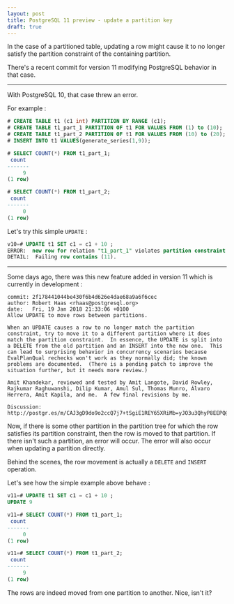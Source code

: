 ```yaml
---
layout: post
title: PostgreSQL 11 preview - update a partition key
draft: true
---
```


In the case of a partitioned table, updating a row might cause it to no
longer satisfy the partition constraint of the containing partition.

There's a recent commit for version 11 modifying PostgreSQL behavior in 
that case.

<!--MORE-->

-----

With PostgreSQL 10, that case threw an error.

For example :

```sql
# CREATE TABLE t1 (c1 int) PARTITION BY RANGE (c1);
# CREATE TABLE t1_part_1 PARTITION OF t1 FOR VALUES FROM (1) to (10);
# CREATE TABLE t1_part_2 PARTITION OF t1 FOR VALUES FROM (10) to (20);
# INSERT INTO t1 VALUES(generate_series(1,9));

# SELECT COUNT(*) FROM t1_part_1;
 count 
-------
     9
(1 row)

# SELECT COUNT(*) FROM t1_part_2;
 count 
-------
     0
(1 row)
```

Let's try this simple `UPDATE` :

```sql
v10=# UPDATE t1 SET c1 = c1 + 10 ;
ERROR:  new row for relation "t1_part_1" violates partition constraint
DETAIL:  Failing row contains (11).
```

-----

Some days ago, there was this new feature added in version 11 which is currently in development :

```
commit: 2f178441044be430f6b4d626e4dae68a9a6f6cec
author: Robert Haas <rhaas@postgresql.org>	
date:   Fri, 19 Jan 2018 21:33:06 +0100
Allow UPDATE to move rows between partitions.

When an UPDATE causes a row to no longer match the partition
constraint, try to move it to a different partition where it does
match the partition constraint.  In essence, the UPDATE is split into
a DELETE from the old partition and an INSERT into the new one.  This
can lead to surprising behavior in concurrency scenarios because
EvalPlanQual rechecks won't work as they normally did; the known
problems are documented.  (There is a pending patch to improve the
situation further, but it needs more review.)

Amit Khandekar, reviewed and tested by Amit Langote, David Rowley,
Rajkumar Raghuwanshi, Dilip Kumar, Amul Sul, Thomas Munro, Álvaro
Herrera, Amit Kapila, and me.  A few final revisions by me.

Discussion: http://postgr.es/m/CAJ3gD9do9o2ccQ7j7+tSgiE1REY65XRiMb=yJO3u3QhyP8EEPQ@mail.gmail.com
```

Now, if there is some other partition in the partition tree for which the
row satisfies its partition constraint, then the row is moved to that
partition. If there isn't such a partition, an error will occur. The error
will also occur when updating a partition directly. 

Behind the scenes, the row movement is actually a `DELETE` and `INSERT` operation.

Let's see how the simple example above behave :

```sql
v11=# UPDATE t1 SET c1 = c1 + 10 ;
UPDATE 9

v11=# SELECT COUNT(*) FROM t1_part_1;
 count 
-------
     0
(1 row)

v11=# SELECT COUNT(*) FROM t1_part_2;
 count 
-------
     9
(1 row)
```

The rows are indeed moved from one partition to another. Nice, isn't it?
